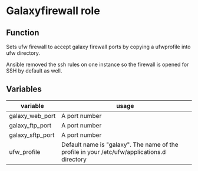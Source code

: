 # Galaxyfirewall role

## Function
Sets ufw firewall to accept galaxy firewall ports by copying a ufwprofile into ufw directory.

Ansible removed the ssh rules on one instance so the firewall is opened for SSH by default as well.

## Variables
 variable | usage 
---|---
galaxy_web_port | A port number
galaxy_ftp_port | A port number
galaxy_sftp_port | A port number
ufw_profile | Default name is "galaxy". The name of the profile in your /etc/ufw/applications.d directory


